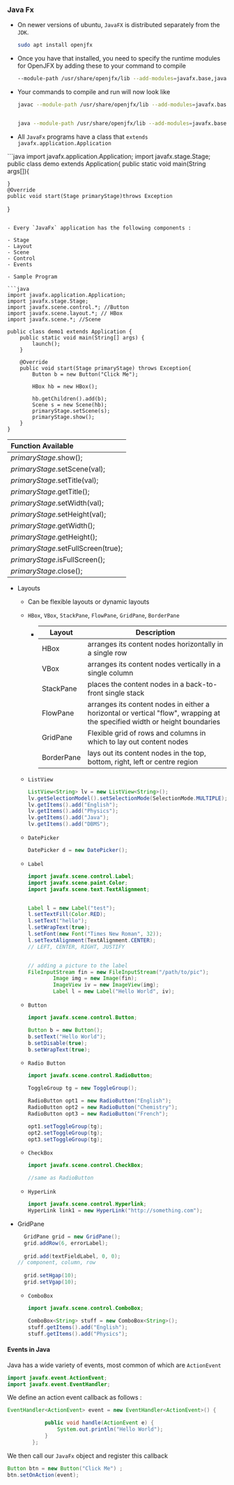 ### Java Fx

- On newer versions of ubuntu, `JavaFX` is distributed separately from the `JDK`.

  ```bash
  sudo apt install openjfx
  ```

- Once you have that installed, you need to specify the runtime modules for OpenJFX by adding these to your command to compile

  ```bash
  --module-path /usr/share/openjfx/lib --add-modules=javafx.base,javafx.controls,javafx.fxml,javafx.graphics,javafx.media,javafx.swing,javafx.web
  ```

- Your commands to compile and run will now look like

  ```bash
  javac --module-path /usr/share/openjfx/lib --add-modules=javafx.base,javafx.controls,javafx.fxml,javafx.graphics,javafx.media,javafx.swing,javafx.web q1.java


  java --module-path /usr/share/openjfx/lib --add-modules=javafx.base,javafx.controls,javafx.fxml,javafx.graphics,javafx.media,javafx.swing,javafx.web q1
  ```

- All `JavaFx` programs have a class that `extends` `javafx.application.Application`

​```java
import javafx.application.Application;
import javafx.stage.Stage;
public class demo extends Application{
    public static void main(String args[]){

    }
    @Override
    public void start(Stage primaryStage)throws Exception
}
  ```

- Every `JavaFx` application has the following components :

  - Stage
  - Layout
  - Scene
  - Control
  - Events

- Sample Program

  ```java
  import javafx.application.Application;
  import javafx.stage.Stage;
  import javafx.scene.control.*; //Button
  import javafx.scene.layout.*; // HBox
  import javafx.scene.*; //Scene
  
  public class demo1 extends Application {
      public static void main(String[] args) {
          launch();
      }
  
      @Override
      public void start(Stage primaryStage) throws Exception{
          Button b = new Button("Click Me");
  
          HBox hb = new HBox();
  
          hb.getChildren().add(b);
          Scene s = new Scene(hb);
          primaryStage.setScene(s);
          primaryStage.show();
      }
  }
  ```

| Function Available                  |
| :---------------------------------- |
| _primaryStage_.show();              |
| _primaryStage_.setScene(val);       |
| _primaryStage_.setTitle(val);       |
| _primaryStage_.getTitle();          |
| _primaryStage_.setWidth(val);       |
| _primaryStage_.setHeight(val);      |
| _primaryStage_.getWidth();          |
| _primaryStage_.getHeight();         |
| _primaryStage_.setFullScreen(true); |
| _primaryStage_.isFullScreen();      |
| _primaryStage_.close();             |

- Layouts

  - Can be flexible layouts or dynamic layouts

  - `HBox`, `VBox`, `StackPane`, `FlowPane`, `GridPane`, `BorderPane`

    - | Layout     | Description                                                                                                                |
      | ---------- | -------------------------------------------------------------------------------------------------------------------------- |
      | HBox       | arranges its content nodes horizontally in a single row                                                                    |
      | VBox       | arranges its content nodes vertically in a single column                                                                   |
      | StackPane  | places the content nodes in a back-to-front single stack                                                                   |
      | FlowPane   | arranges its content nodes in either a horizontal or vertical "flow", wrapping at the specified width or height boundaries |
      | GridPane   | Flexible grid of rows and columns in which to lay out content nodes                                                        |
      | BorderPane | lays out its content nodes in the top, bottom, right, left or centre region                                                |

  - `ListView`

    ```java
    ListView<String> lv = new ListView<String>();
    lv.getSelectionModel().setSelectionMode(SelectionMode.MULTIPLE);
    lv.getItems().add("English");
    lv.getItems().add("Physics");
    lv.getItems().add("Java");
    lv.getItems().add("DBMS");
    ```

  - `DatePicker`
    ```java
    DatePicker d = new DatePicker();
    ```
  - `Label`

    ```java
    import javafx.scene.control.Label;
    import javafx.scene.paint.Color;
    import javafx.scene.text.TextAlignment;


    Label l = new Label("test");
    l.setTextFill(Color.RED);
    l.setText("hello");
    l.setWrapText(true);
    l.setFont(new Font("Times New Roman", 32));
    l.setTextAlignment(TextAlignment.CENTER);
    // LEFT, CENTER, RIGHT, JUSTIFY


    // adding a picture to the label
    FileInputStream fin = new FileInputStream("/path/to/pic");
            Image img = new Image(fin);
            ImageView iv = new ImageView(img);
            Label l = new Label("Hello World", iv);
    ```

  - `Button `

    ```java
    import javafx.scene.control.Button;

    Button b = new Button();
    b.setText("Hello World");
    b.setDisable(true);
    b.setWrapText(true);
    ```

  - `Radio Button`

    ```java
    import javafx.scene.control.RadioButton;

    ToggleGroup tg = new ToggleGroup();

    RadioButton opt1 = new RadioButton("English");
    RadioButton opt2 = new RadioButton("Chemistry");
    RadioButton opt3 = new RadioButton("French");

    opt1.setToggleGroup(tg);
    opt2.setToggleGroup(tg);
    opt3.setToggleGroup(tg);
    ```

  - `CheckBox`

    ```java
    import javafx.scene.control.CheckBox;

    //same as RadioButton
    ```

  - `HyperLink`

    ```java
    import javafx.scene.control.Hyperlink;
    HyperLink link1 = new HyperLink("http://something.com");
    ```

- GridPane

  ```java
    GridPane grid = new GridPane();
    grid.addRow(6, errorLabel);
    
    grid.add(textFieldLabel, 0, 0);
  // component, column, row
    
    grid.setHgap(10);
    grid.setVgap(10);
  ```

  

  - `ComboBox`

    ```java
    import javafx.scene.control.ComboBox;
    
    ComboBox<String> stuff = new ComboBox<String>();
    stuff.getItems().add("English");
    stuff.getItems().add("Physics");
    ```

#### Events in Java

Java has a wide variety of events, most common of which are `ActionEvent`

```java
import javafx.event.ActionEvent;
import javafx.event.EventHandler;
```

We define an action event callback as follows :

```java
EventHandler<ActionEvent> event = new EventHandler<ActionEvent>() {

            public void handle(ActionEvent e) {
                System.out.println("Hello World");
            }
        };
```

We then call our `JavaFx` object and register this callback

```java
Button btn = new Button("Click Me") ;
btn.setOnAction(event);
```
